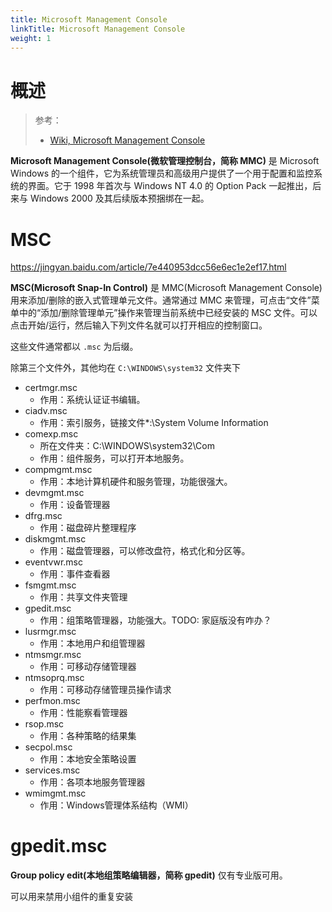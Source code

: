```yaml
---
title: Microsoft Management Console
linkTitle: Microsoft Management Console
weight: 1
---
```


# 概述

> 参考：
>
> - [Wiki, Microsoft Management Console](https://en.wikipedia.org/wiki/Microsoft_Management_Console)

**Microsoft Management Console(微软管理控制台，简称 MMC)** 是 Microsoft Windows 的一个组件，它为系统管理员和高级用户提供了一个用于配置和监控系统的界面。它于 1998 年首次与 Windows NT 4.0 的 Option Pack 一起推出，后来与 Windows 2000 及其后续版本预捆绑在一起。

# MSC

https://jingyan.baidu.com/article/7e440953dcc56e6ec1e2ef17.html

**MSC(Microsoft Snap-In Control)** 是 MMC(Microsoft Management Console) 用来添加/删除的嵌入式管理单元文件。通常通过 MMC 来管理，可点击“文件”菜单中的“添加/删除管理单元”操作来管理当前系统中已经安装的 MSC 文件。可以点击开始/运行，然后输入下列文件名就可以打开相应的控制窗口。

这些文件通常都以 `.msc` 为后缀。

除第三个文件外，其他均在 `C:\WINDOWS\system32` 文件夹下

- certmgr.msc
  - 作用：系统认证证书编辑。
- ciadv.msc
  - 作用：索引服务，链接文件*:\System Volume Information
- comexp.msc
  - 所在文件夹：C:\WINDOWS\system32\Com
  - 作用：组件服务，可以打开本地服务。
- compmgmt.msc
  - 作用：本地计算机硬件和服务管理，功能很强大。
- devmgmt.msc
  - 作用：设备管理器
- dfrg.msc
  - 作用：磁盘碎片整理程序
- diskmgmt.msc
  - 作用：磁盘管理器，可以修改盘符，格式化和分区等。
- eventvwr.msc
  - 作用：事件查看器
- fsmgmt.msc
  - 作用：共享文件夹管理
- gpedit.msc
  - 作用：组策略管理器，功能强大。TODO: 家庭版没有咋办？
- lusrmgr.msc
  - 作用：本地用户和组管理器
- ntmsmgr.msc
  - 作用：可移动存储管理器
- ntmsoprq.msc
  - 作用：可移动存储管理员操作请求
- perfmon.msc
  - 作用：性能察看管理器
- rsop.msc
  - 作用：各种策略的结果集
- secpol.msc
  - 作用：本地安全策略设置
- services.msc
  - 作用：各项本地服务管理器
- wmimgmt.msc
  - 作用：Windows管理体系结构（WMI）

# gpedit.msc

**Group policy edit(本地组策略编辑器，简称 gpedit)** 仅有专业版可用。

可以用来禁用小组件的重复安装
